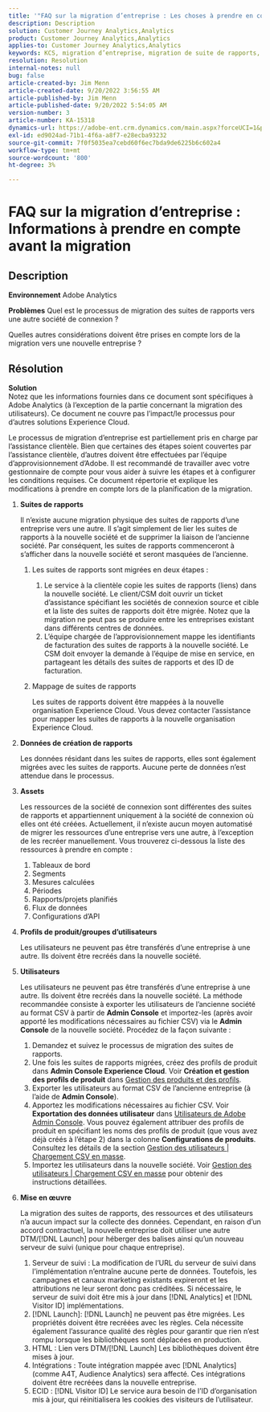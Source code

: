 ```yaml
---
title: '"FAQ sur la migration d’entreprise : Les choses à prendre en compte avant la migration'
description: Description
solution: Customer Journey Analytics,Analytics
product: Customer Journey Analytics,Analytics
applies-to: Customer Journey Analytics,Analytics
keywords: KCS, migration d’entreprise, migration de suite de rapports, Adobe Analytics, Admin Console, FAQ, nouvelle entreprise, mise en service, CSM, gestionnaire de compte
resolution: Resolution
internal-notes: null
bug: false
article-created-by: Jim Menn
article-created-date: 9/20/2022 3:56:55 AM
article-published-by: Jim Menn
article-published-date: 9/20/2022 5:54:05 AM
version-number: 3
article-number: KA-15318
dynamics-url: https://adobe-ent.crm.dynamics.com/main.aspx?forceUCI=1&pagetype=entityrecord&etn=knowledgearticle&id=9a7b9741-9838-ed11-9db1-0022480866ad
exl-id: ed9024ad-71b1-4f6a-a8f7-e28ecba93232
source-git-commit: 7f0f5035ea7cebd60f6ec7bda9de6225b6c602a4
workflow-type: tm+mt
source-wordcount: '800'
ht-degree: 3%

---
```


# FAQ sur la migration d’entreprise : Informations à prendre en compte avant la migration

## Description


<b>Environnement</b>
Adobe Analytics

<b>Problèmes</b>
Quel est le processus de migration des suites de rapports vers une autre société de connexion ?

Quelles autres considérations doivent être prises en compte lors de la migration vers une nouvelle entreprise ?


## Résolution


<b>Solution</b>
<br>Notez que les informations fournies dans ce document sont spécifiques à Adobe Analytics (à l’exception de la partie concernant la migration des utilisateurs). Ce document ne couvre pas l’impact/le processus pour d’autres solutions Experience Cloud.<br>




Le processus de migration d’entreprise est partiellement pris en charge par l’assistance clientèle. Bien que certaines des étapes soient couvertes par l’assistance clientèle, d’autres doivent être effectuées par l’équipe d’approvisionnement d’Adobe. Il est recommandé de travailler avec votre gestionnaire de compte pour vous aider à suivre les étapes et à configurer les conditions requises. Ce document répertorie et explique les modifications à prendre en compte lors de la planification de la migration.

1. <b>Suites de rapports</b>

   Il n’existe aucune migration physique des suites de rapports d’une entreprise vers une autre. Il s’agit simplement de lier les suites de rapports à la nouvelle société et de supprimer la liaison de l’ancienne société. Par conséquent, les suites de rapports commenceront à s’afficher dans la nouvelle société et seront masquées de l’ancienne.

   1. Les suites de rapports sont migrées en deux étapes :
      1. Le service à la clientèle copie les suites de rapports (liens) dans la nouvelle société. Le client/CSM doit ouvrir un ticket d’assistance spécifiant les sociétés de connexion source et cible et la liste des suites de rapports doit être migrée. Notez que la migration ne peut pas se produire entre les entreprises existant dans différents centres de données.
      2. L’équipe chargée de l’approvisionnement mappe les identifiants de facturation des suites de rapports à la nouvelle société. Le CSM doit envoyer la demande à l’équipe de mise en service, en partageant les détails des suites de rapports et des ID de facturation.
   2. Mappage de suites de rapports

      Les suites de rapports doivent être mappées à la nouvelle organisation Experience Cloud. Vous devez contacter l’assistance pour mapper les suites de rapports à la nouvelle organisation Experience Cloud.
2. <b>Données de création de rapports</b>

   Les données résidant dans les suites de rapports, elles sont également migrées avec les suites de rapports. Aucune perte de données n’est attendue dans le processus.
3. <b>Assets</b>

   Les ressources de la société de connexion sont différentes des suites de rapports et appartiennent uniquement à la société de connexion où elles ont été créées. Actuellement, il n’existe aucun moyen automatisé de migrer les ressources d’une entreprise vers une autre, à l’exception de les recréer manuellement. Vous trouverez ci-dessous la liste des ressources à prendre en compte :

   1. Tableaux de bord
   2. Segments
   3. Mesures calculées 
   4. Périodes
   5. Rapports/projets planifiés
   6. Flux de données
   7. Configurations d’API
4. <b>Profils de produit/groupes d’utilisateurs</b>

   Les utilisateurs ne peuvent pas être transférés d’une entreprise à une autre. Ils doivent être recréés dans la nouvelle société.
5. <b>Utilisateurs</b>

   Les utilisateurs ne peuvent pas être transférés d’une entreprise à une autre. Ils doivent être recréés dans la nouvelle société. La méthode recommandée consiste à exporter les utilisateurs de l’ancienne société au format CSV à partir de <b>Admin Console</b> et importez-les (après avoir apporté les modifications nécessaires au fichier CSV) via le <b>Admin Console</b> de la nouvelle société. Procédez de la façon suivante :

   1. Demandez et suivez le processus de migration des suites de rapports.
   2. Une fois les suites de rapports migrées, créez des profils de produit dans <b>Admin Console Experience Cloud</b>. Voir <b>Création et gestion des profils de produit</b> dans [Gestion des produits et des profils](https://helpx.adobe.com/in/enterprise/using/manage-products-and-profiles.html).
   3. Exporter les utilisateurs au format CSV de l’ancienne entreprise (à l’aide de <b>Admin Console</b>).
   4. Apportez les modifications nécessaires au fichier CSV. Voir <b>Exportation des données utilisateur</b> dans [Utilisateurs de Adobe Admin Console](https://helpx.adobe.com/in/enterprise/using/users.html). Vous pouvez également attribuer des profils de produit en spécifiant les noms des profils de produit (que vous avez déjà créés à l’étape 2) dans la colonne <b>Configurations de produits</b>. Consultez les détails de la section [Gestion des utilisateurs | Chargement CSV en masse](https://helpx.adobe.com/in/enterprise/using/bulk-upload-users.html).
   5. Importez les utilisateurs dans la nouvelle société. Voir [Gestion des utilisateurs | Chargement CSV en masse](https://helpx.adobe.com/in/enterprise/using/bulk-upload-users.html) pour obtenir des instructions détaillées.
6. <b>Mise en œuvre</b>

   La migration des suites de rapports, des ressources et des utilisateurs n’a aucun impact sur la collecte des données. Cependant, en raison d’un accord contractuel, la nouvelle entreprise doit utiliser une autre DTM/[!DNL Launch] pour héberger des balises ainsi qu’un nouveau serveur de suivi (unique pour chaque entreprise).

   1. Serveur de suivi : La modification de l’URL du serveur de suivi dans l’implémentation n’entraîne aucune perte de données. Toutefois, les campagnes et canaux marketing existants expireront et les attributions ne leur seront donc pas créditées. Si nécessaire, le serveur de suivi doit être mis à jour dans [!DNL Analytics] et [!DNL Visitor ID] implémentations.
   2. [!DNL Launch]: [!DNL Launch] ne peuvent pas être migrées. Les propriétés doivent être recréées avec les règles. Cela nécessite également l’assurance qualité des règles pour garantir que rien n’est rompu lorsque les bibliothèques sont déplacées en production.
   3. HTML : Lien vers DTM/[!DNL Launch] Les bibliothèques doivent être mises à jour.
   4. Intégrations : Toute intégration mappée avec [!DNL Analytics] (comme A4T, Audience Analytics) sera affecté. Ces intégrations doivent être recréées dans la nouvelle entreprise.
   5. ECID : [!DNL Visitor ID] Le service aura besoin de l’ID d’organisation mis à jour, qui réinitialisera les cookies des visiteurs de l’utilisateur.
